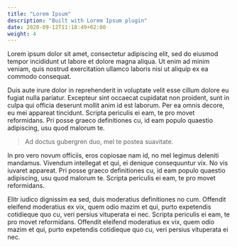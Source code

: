 ```yaml
---
title: "Lorem Ipsum"
description: "Built with Lorem Ipsum plugin"
date: 2020-09-12T11:18:49+02:00
weight: 4
---
```


Lorem ipsum dolor sit amet, consectetur adipiscing elit, sed do eiusmod tempor incididunt ut labore et dolore magna aliqua. Ut enim ad minim veniam, quis nostrud exercitation ullamco laboris nisi ut aliquip ex ea commodo consequat.

Duis aute irure dolor in reprehenderit in voluptate velit esse cillum dolore eu fugiat nulla pariatur. Excepteur sint occaecat cupidatat non proident, sunt in culpa qui officia deserunt mollit anim id est laborum. Per ea omnis decore, eu mei appareat tincidunt. Scripta periculis ei eam, te pro movet reformidans. Pri posse graeco definitiones cu, id eam populo quaestio adipiscing, usu quod malorum te.

> Ad doctus gubergren duo, mel te postea suavitate.

In pro vero novum officiis, eros copiosae nam id, no mel legimus deleniti mandamus. Vivendum intellegat et qui, ei denique consequuntur vix. No vis iuvaret appareat. Pri posse graeco definitiones cu, id eam populo quaestio adipiscing, usu quod malorum te. Scripta periculis ei eam, te pro movet reformidans.

Elitr iudico dignissim ea sed, duis moderatius definitiones no cum. Offendit eleifend moderatius ex vix, quem odio mazim et qui, purto expetendis cotidieque quo cu, veri persius vituperata ei nec. Scripta periculis ei eam, te pro movet reformidans. Offendit eleifend moderatius ex vix, quem odio mazim et qui, purto expetendis cotidieque quo cu, veri persius vituperata ei nec.

